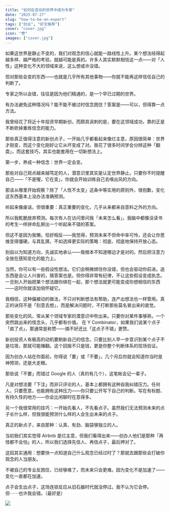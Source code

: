 ```yaml
---
title: "如何在变动的世界中成为专家"
date: "2025-07-27"
slug: "how-to-be-an-expert"
tags: ["创业", "好文推荐"]
cover: "cover.jpg"
icon: "😎"
images: ["cover.jpg"]
---
```

如果这世界是静止不变的，我们对观念的信心就能一路线性上升。某个想法经得起越多样、越严格的考验，就越可能是真的。许多人其实默默相信这一点——对「人性」这种变化不大的领域来说，这么想或许没错。



但对那些会变的东西——也就是几乎所有其他事物——你就不能再这样信任自己的判断了。



专家之所以会错，往往是因为他们精通的，是一个早已过期的世界。



有办法避免这种情况吗？能不能不被过时信念困住？答案是——可以，但得靠一点方法。



我曾经花了将近十年投资早期新创，而颇具讽刺的是，要在这领域成功，靠的正是不断砍掉重练信念的能力。



那些真正值得注意的新创点子，一开始几乎都看起来像烂主意，原因很简单：世界才刚变，而这个变化刚好让它从坏变成了对。我花了很多时间学会分辨这种「翻盘」，而这套技巧，其实也能套用在一切新想法上。



第一步，养成一种信念：世界一定会变。



那些对自己观点越来越笃定的人，潜意识里其实是认定世界静止。只要你不时提醒自己——「不是喔，它在变」，你就会开始训练自己去嗅出风的方向。



那该从哪里开始观察？除了「人性不太变」这条中等实用的原则外，很抱歉，变化这东西基本上没办法准确预测。



听起来像废话，但很重要：真正重要的变化，几乎从来都来自意料之外的方向。



所以我乾脆放弃预测。每次有人在访问里问我「未来怎么看」，我脑中都像没读书的考生一样拼命乱掰出一个听起来不错的答案。



但这不是因为我懒。恰好相反——我觉得，预测未来不但命中率可怜，还会让你思维变得僵硬。与其乱猜，不如选择更实际的策略：彻底、彻底地保持开放心态。



别自以为知道方向，先诚实地承认——我根本不知道哪边才是对的。然后把注意力全放在感知变化的能力上。



当然，你可以有一些假设性想法。它们会稍微绑住你没错，但也会驱动你前进。追东西是会让人兴奋的，猜答案也是。但你得非常有纪律，不让这些假设变成执念。
一旦别人开始把某个想法跟你绑在一起，那个想法就更可能变成你想相信的东西——这时你就该加倍怀疑它。



我相信，这种偏被动的做法，不只对判断想法有帮助，连产出想法也一样管用。真正的诀窍不是「刻意去想」，而是解决问题时，不打断那些莫名冒出来的直觉。



那些变化的风，常从某个领域专家的潜意识中吹出来。只要你对某件事够熟，一个突然跳出来的怪念头，几乎都有价值。
在 Y Combinator，如果我们说某个点子「疯了点」，那通常是称赞——搞不好还比「这点子不错」更赞。



新创投资人有极高的动机要刷新自己的信念。只要比别人早一步意识到某个点子不是垃圾，那就可能赚翻。这个回报不只是钱，更是你整个判断体系的现场验证。



因为创办人站在你面前，你得说「要」或「不要」，几个月后你就会知道你当时是神预测，还是大走眼。



那些说「不要」而错过 Google 的人（真的有几个），这笔帐会记一辈子。



凡是对想法要「下注」而非只评论的人，基本上都拥有这种自我纠错压力。任何人，只要愿意，也能拥有这种压力——你只要公开写下自己的判断。写在有标题、有持久性的地方——你会比闲聊时在意得多。



另一个我很常用的技巧：一开始先看人，不先看点子。虽然我们无法预测未来的点子长什么样，但我很能预测什么样的人会生出未来的点子。



真正的新点子，来自那种：认真、有劲、脑袋够独立的人。



当初我们其实觉得 Airbnb 是烂主意，但我们看得出来——创办人他们是那种「再怪都不会怕」的人，所以我们选择先信人、再信点子，最后押对了。



这招其实通用：想要快一点知道自己什么观念已经过时了？那就去跟那些会打破你观念的人当朋友。



不被自己的专业反困住，已经够难了，而未来只会更难。因为变化不是加速了——变化一直都在加速。



点子会生出点子，这场连锁反应从旧石器时代就没停过。我不认为它会停。
但⋯⋯也许我会错。（最好是）




![](https://prod-files-secure.s3.us-west-2.amazonaws.com/112d0858-5090-4d34-a606-b75eb8d65fd2/46476355-9cf3-4e99-9b7a-3531bc426380/1000202064.png?X-Amz-Algorithm=AWS4-HMAC-SHA256&X-Amz-Content-Sha256=UNSIGNED-PAYLOAD&X-Amz-Credential=ASIAZI2LB466XHV57P3T%2F20251024%2Fus-west-2%2Fs3%2Faws4_request&X-Amz-Date=20251024T051355Z&X-Amz-Expires=3600&X-Amz-Security-Token=IQoJb3JpZ2luX2VjEJ3%2F%2F%2F%2F%2F%2F%2F%2F%2F%2FwEaCXVzLXdlc3QtMiJIMEYCIQC3PIqUqp6ZdRdVpuinO2r1mXwKq2bKiQMCK1nsogdVfgIhAJzjmOMxGJjQbxTmIqEZl1T0QDHlNfJVQprSSmKuGIE3Kv8DCFYQABoMNjM3NDIzMTgzODA1IgxDOmC5PmGPodVeNs4q3APcQ1iNPQut%2FWyRMMtDjcDMtYlblu%2FiMGwdkFa7x6foOY5aijqNBfVFg99jOofgKv63VJPsXSJyHvTLdCXfQDhC4B4%2FrDXXMyODCYvhPULcsLFw8j%2BJZxVVxSCssX61ekdhrGafiJXG1W7QmG%2BH7mHInPTpplfhzfRynVsnY3O1DoNOLYP84oujXVvdTMSuKn2yrx04Odn62uls6ZfzZKuex6jjOw14bRc9C3kvvNrIAlNBJIIOqfRKcHNPHojY%2BoaobydqbXtrAWwi9QQc61zTL9h64enWPXArUB44Ts4nCB8Mws7%2B4LFqoin81WVqTFkwRwDkkCoD%2Bmk3z%2BNomxarm7o%2Bau3wKF%2BVhMIS55zhrgAEH6y2K4nO9gew3cjX6rjYUMZvY2KVFC4krdcoYuX4Y%2FU6e0c7ddEkHDgNzKpbiV9UdEhfHZA1gIvjQvdV3Eet9MSrpbdBU0mk83CfKS0rowTMIu8C6L9v29B8LIS7ER7mxLa2uLltSZJI%2BdgX2dbHKjKzgoZOIeP1ghjeMNuBIJV%2B4jLoEQ0RFg4OMeePhL0p0g9MzmNX3nEcSfrRBl8ebjNTTRlrvVH8YmtzVOHKU%2BFUKRCC5jswZFds%2FGsexr1NxA4hqzpiZJhzKDDZiuzHBjqkAcA5Ixk8fschl5b3Ovt77ZpcJ2yFMiZ%2FZykNZEfepWrhIkcQWXFUwCJrWcFq78%2BerYg1DPtDzuG9EimrtktjwbjzuY%2BrgAVPthzBW9h8Lyn6YwuWS1stqOQzjA11avnRu6R24mhvaoyMR0k3aLezVInEsN8k3r2HLFNm8x8HwGNhII1Qxzu%2BNFJkj%2BvZtIfUlMwj3dkl0z58fE2ZcR9OwLKqu32R&X-Amz-Signature=fe2c8dd8edfbfd2112009d911fd4ac10dcadb5ab92e5422b7355ce2c5b453a6b&X-Amz-SignedHeaders=host&x-amz-checksum-mode=ENABLED&x-id=GetObject)

